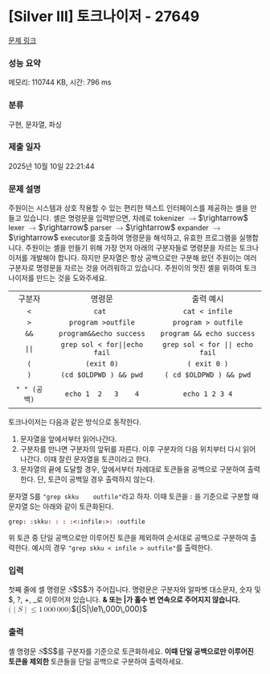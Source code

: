 # [Silver III] 토크나이저 - 27649 

[문제 링크](https://www.acmicpc.net/problem/27649) 

### 성능 요약

메모리: 110744 KB, 시간: 796 ms

### 분류

구현, 문자열, 파싱

### 제출 일자

2025년 10월 10일 22:21:44

### 문제 설명

<p>주원이는 시스템과 상호 작용할 수 있는 편리한 텍스트 인터페이스를 제공하는 셸을 만들고 있습니다. 셸은 명령문을 입력받으면, 차례로 tokenizer <mjx-container class="MathJax" jax="CHTML" style="font-size: 109%; position: relative;"><mjx-math class="MJX-TEX" aria-hidden="true"><mjx-mo class="mjx-n"><mjx-c class="mjx-c2192"></mjx-c></mjx-mo></mjx-math><mjx-assistive-mml unselectable="on" display="inline"><math xmlns="http://www.w3.org/1998/Math/MathML"><mo stretchy="false">→</mo></math></mjx-assistive-mml><span aria-hidden="true" class="no-mathjax mjx-copytext">$\rightarrow$</span></mjx-container> lexer <mjx-container class="MathJax" jax="CHTML" style="font-size: 109%; position: relative;"><mjx-math class="MJX-TEX" aria-hidden="true"><mjx-mo class="mjx-n"><mjx-c class="mjx-c2192"></mjx-c></mjx-mo></mjx-math><mjx-assistive-mml unselectable="on" display="inline"><math xmlns="http://www.w3.org/1998/Math/MathML"><mo stretchy="false">→</mo></math></mjx-assistive-mml><span aria-hidden="true" class="no-mathjax mjx-copytext">$\rightarrow$</span></mjx-container> parser <mjx-container class="MathJax" jax="CHTML" style="font-size: 109%; position: relative;"><mjx-math class="MJX-TEX" aria-hidden="true"><mjx-mo class="mjx-n"><mjx-c class="mjx-c2192"></mjx-c></mjx-mo></mjx-math><mjx-assistive-mml unselectable="on" display="inline"><math xmlns="http://www.w3.org/1998/Math/MathML"><mo stretchy="false">→</mo></math></mjx-assistive-mml><span aria-hidden="true" class="no-mathjax mjx-copytext">$\rightarrow$</span></mjx-container> expander <mjx-container class="MathJax" jax="CHTML" style="font-size: 109%; position: relative;"><mjx-math class="MJX-TEX" aria-hidden="true"><mjx-mo class="mjx-n"><mjx-c class="mjx-c2192"></mjx-c></mjx-mo></mjx-math><mjx-assistive-mml unselectable="on" display="inline"><math xmlns="http://www.w3.org/1998/Math/MathML"><mo stretchy="false">→</mo></math></mjx-assistive-mml><span aria-hidden="true" class="no-mathjax mjx-copytext">$\rightarrow$</span></mjx-container> executor를 호출하여 명령문을 해석하고, 유효한 프로그램을 실행합니다. 주원이는 셸을 만들기 위해 가장 먼저 아래의 구분자들로 명령문을 자르는 토크나이저를 개발해야 합니다. 하지만 문자열은 항상 공백으로만 구분해 왔던 주원이는 여러 구분자로 명령문을 자르는 것을 어려워하고 있습니다. 주원이의 멋진 셸을 위하여 토크나이저를 만드는 것을 도와주세요.</p>

<table class="table table-bordered">
	<tbody>
		<tr>
			<td style="text-align: center;">구분자</td>
			<td style="text-align: center;">명령문</td>
			<td style="text-align: center;">출력 예시</td>
		</tr>
		<tr>
			<td style="text-align: center;"><code><</code></td>
			<td style="text-align: center;"><code>cat <infile</code></td>
			<td style="text-align: center;"><code>cat < infile</code></td>
		</tr>
		<tr>
			<td style="text-align: center;"><code>></code></td>
			<td style="text-align: center;"><code>program >outfile</code></td>
			<td style="text-align: center;"><code>program > outfile</code></td>
		</tr>
		<tr>
			<td style="text-align: center;"><code>&&</code></td>
			<td style="text-align: center;"><code>program&&echo success</code></td>
			<td style="text-align: center;"><code>program && echo success</code></td>
		</tr>
		<tr>
			<td style="text-align: center;"><code>||</code></td>
			<td style="text-align: center;"><code>grep sol < for||echo fail</code></td>
			<td style="text-align: center;"><code>grep sol < for || echo fail</code></td>
		</tr>
		<tr>
			<td style="text-align: center;"><code>(</code></td>
			<td style="text-align: center;"><code>(exit 0)</code></td>
			<td style="text-align: center;"><code>( exit 0 )</code></td>
		</tr>
		<tr>
			<td style="text-align: center;"><code>)</code></td>
			<td style="text-align: center;"><code>(cd $OLDPWD ) && pwd</code></td>
			<td style="text-align: center;"><code>( cd $OLDPWD ) && pwd</code></td>
		</tr>
		<tr>
			<td style="text-align: center;"><code>" " (공백)</code></td>
			<td style="text-align: center;"><code>echo 1  2   3    4</code></td>
			<td style="text-align: center;">
			<p><code>echo 1 2 3 4</code></p>
			</td>
		</tr>
	</tbody>
</table>

<p>토크나이저는 다음과 같은 방식으로 동작한다.</p>

<ol>
	<li>문자열을 앞에서부터 읽어나간다.</li>
	<li>구분자를 만나면 구분자의 앞뒤를 자른다. 이후 구분자의 다음 위치부터 다시 읽어나간다. 이때 잘린 문자열을 토큰이라고 한다.</li>
	<li>문자열의 끝에 도달할 경우, 앞에서부터 차례대로 토큰들을 공백으로 구분하여 출력한다. 단, 토큰이 공백일 경우 출력하지 않는다.</li>
</ol>

<p>문자열 S를 <code>"grep skku   <infile> outfile"</code>라고 하자. 이때 토큰을 <strong><span style="color:#c0392b;">:</span></strong> 을 기준으로 구분할 때 문자열 S는 아래와 같이 토큰화된다.</p>

<p><code>grep<strong><span style="color:#c0392b;">: </span></strong><strong><span style="color:#c0392b;">:</span></strong>skku<strong><span style="color:#c0392b;">: : : :</span></strong><<strong><span style="color:#c0392b;">:</span></strong>infile<span style="font-weight: bold; color: rgb(192, 57, 43);">:</span>><strong><span style="color:#c0392b;">: </span></strong><span style="font-weight: bold; color: rgb(192, 57, 43);">:</span>outfile</code></p>

<p>위 토큰 중 단일 공백으로만 이루어진 토큰을 제외하여 순서대로 공백으로 구분하여 출력한다. 예시의 경우 <code>"grep skku < infile > outfile"</code>를 출력한다.</p>

### 입력 

 <p>첫째 줄에 셸 명령문 <mjx-container class="MathJax" jax="CHTML" style="font-size: 109%; position: relative;"><mjx-math class="MJX-TEX" aria-hidden="true"><mjx-mi class="mjx-i"><mjx-c class="mjx-c1D446 TEX-I"></mjx-c></mjx-mi></mjx-math><mjx-assistive-mml unselectable="on" display="inline"><math xmlns="http://www.w3.org/1998/Math/MathML"><mi>S</mi></math></mjx-assistive-mml><span aria-hidden="true" class="no-mathjax mjx-copytext">$S$</span></mjx-container>가 주어집니다. 명령문은 구분자와 알파벳 대소문자, 숫자 및 $, ?, +, _로 이루어져 있습니다. <strong>& 또는 |가 홀수 번 연속으로 주어지지 않습니다.</strong> <mjx-container class="MathJax" jax="CHTML" style="font-size: 109%; position: relative;"><mjx-math class="MJX-TEX" aria-hidden="true"><mjx-mo class="mjx-n"><mjx-c class="mjx-c28"></mjx-c></mjx-mo><mjx-texatom texclass="ORD"><mjx-mo class="mjx-n"><mjx-c class="mjx-c7C"></mjx-c></mjx-mo></mjx-texatom><mjx-mi class="mjx-i"><mjx-c class="mjx-c1D446 TEX-I"></mjx-c></mjx-mi><mjx-texatom texclass="ORD"><mjx-mo class="mjx-n"><mjx-c class="mjx-c7C"></mjx-c></mjx-mo></mjx-texatom><mjx-mo class="mjx-n" space="4"><mjx-c class="mjx-c2264"></mjx-c></mjx-mo><mjx-mn class="mjx-n" space="4"><mjx-c class="mjx-c31"></mjx-c></mjx-mn><mjx-mstyle><mjx-mspace style="width: 0.167em;"></mjx-mspace></mjx-mstyle><mjx-mn class="mjx-n"><mjx-c class="mjx-c30"></mjx-c><mjx-c class="mjx-c30"></mjx-c><mjx-c class="mjx-c30"></mjx-c></mjx-mn><mjx-mstyle><mjx-mspace style="width: 0.167em;"></mjx-mspace></mjx-mstyle><mjx-mn class="mjx-n"><mjx-c class="mjx-c30"></mjx-c><mjx-c class="mjx-c30"></mjx-c><mjx-c class="mjx-c30"></mjx-c></mjx-mn><mjx-mo class="mjx-n"><mjx-c class="mjx-c29"></mjx-c></mjx-mo></mjx-math><mjx-assistive-mml unselectable="on" display="inline"><math xmlns="http://www.w3.org/1998/Math/MathML"><mo stretchy="false">(</mo><mrow data-mjx-texclass="ORD"><mo stretchy="false">|</mo></mrow><mi>S</mi><mrow data-mjx-texclass="ORD"><mo stretchy="false">|</mo></mrow><mo>≤</mo><mn>1</mn><mstyle scriptlevel="0"><mspace width="0.167em"></mspace></mstyle><mn>000</mn><mstyle scriptlevel="0"><mspace width="0.167em"></mspace></mstyle><mn>000</mn><mo stretchy="false">)</mo></math></mjx-assistive-mml><span aria-hidden="true" class="no-mathjax mjx-copytext">$(|S|\le1\,000\,000)$</span> </mjx-container></p>

### 출력 

 <p>셸 명령문 <mjx-container class="MathJax" jax="CHTML" style="font-size: 109%; position: relative;"><mjx-math class="MJX-TEX" aria-hidden="true"><mjx-mi class="mjx-i"><mjx-c class="mjx-c1D446 TEX-I"></mjx-c></mjx-mi></mjx-math><mjx-assistive-mml unselectable="on" display="inline"><math xmlns="http://www.w3.org/1998/Math/MathML"><mi>S</mi></math></mjx-assistive-mml><span aria-hidden="true" class="no-mathjax mjx-copytext">$S$</span></mjx-container>를 구분자를 기준으로 토큰화하세요. <strong>이때 단일 공백으로만 이루어진 토큰을 제외한 </strong>토큰들을 단일 공백으로 구분하여 출력하세요.</p>

